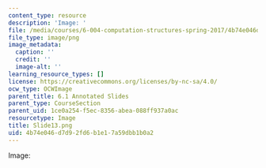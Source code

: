 ```yaml
---
content_type: resource
description: 'Image: '
file: /media/courses/6-004-computation-structures-spring-2017/4b74e046d7d92fd6b1e17a59dbb1b0a2_Slide13.png
file_type: image/png
image_metadata:
  caption: ''
  credit: ''
  image-alt: ''
learning_resource_types: []
license: https://creativecommons.org/licenses/by-nc-sa/4.0/
ocw_type: OCWImage
parent_title: 6.1 Annotated Slides
parent_type: CourseSection
parent_uid: 1ce0a254-f5ec-8356-abea-088ff937a0ac
resourcetype: Image
title: Slide13.png
uid: 4b74e046-d7d9-2fd6-b1e1-7a59dbb1b0a2
---
```

Image: 